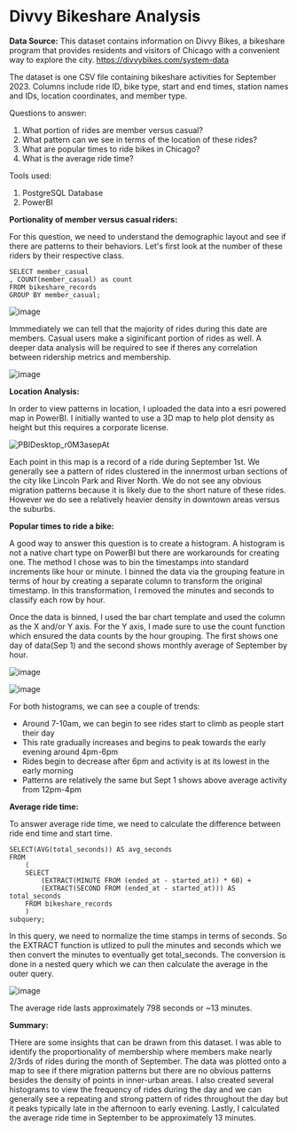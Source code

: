 # Divvy Bikeshare Analysis

**Data Source:**
This dataset contains information on Divvy Bikes, a bikeshare program that provides residents and visitors of Chicago with a convenient way to explore the city.
https://divvybikes.com/system-data

The dataset is one CSV file containing bikeshare activities for September 2023. Columns include ride ID, bike type, start and end times, station names and IDs, location coordinates, and member type.

Questions to answer:
1. What portion of rides are member versus casual?
2. What pattern can we see in terms of the location of these rides?
3. What are popular times to ride bikes in Chicago?
4. What is the average ride time?

Tools used:
1. PostgreSQL Database
2. PowerBI

**Portionality of member versus casual riders:**

For this question, we need to understand the demographic layout and see if there are patterns to their behaviors. Let's first look at the number of these riders by their respective class.

```
SELECT member_casual
, COUNT(member_casual) as count
FROM bikeshare_records
GROUP BY member_casual;
```
![image](https://github.com/jqwin/joes_data_projects/assets/138724732/5ae70b1e-2a81-4ed6-b430-4ed60b7046c3)

Immmediately we can tell that the majority of rides during this date are members. Casual users make a siginificant portion of rides as well. A deeper data analysis will be required to see if theres any correlation between ridership metrics and membership.

![image](https://github.com/jqwin/joes_data_projects/assets/138724732/1ad5c018-355b-41c0-b960-439080c16a60)


**Location Analysis:**

In order to view patterns in location, I uploaded the data into a esri powered map in PowerBI. I initially wanted to use a 3D map to help plot density as height but this requires a corporate license. 

![PBIDesktop_r0M3asepAt](https://github.com/jqwin/joes_data_projects/assets/138724732/3a76d07e-e766-48a9-93ed-ff0a91bd7a9a)

Each point in this map is a record of a ride during September 1st. We generally see a pattern of rides clustered in the innermost urban sections of the city like Lincoln Park and River North. We do not see any obvious migration patterns because it is likely due to the short nature of these rides. However we do see a relatively heavier density in downtown areas versus the suburbs. 

**Popular times to ride a bike:**

A good way to answer this question is to create a histogram. A histogram is not a native chart type on PowerBI but there are workarounds for creating one. The method I chose was to bin the timestamps into standard increments like hour or minute. I binned the data via the grouping feature in terms of hour by creating a separate column to transform the original timestamp. In this transformation, I removed the minutes and seconds to classify each row by hour. 

Once the data is binned, I used the bar chart template and used the column as the X and/or Y axis. For the Y axis, I made sure to use the count function which ensured the data counts by the hour grouping. The first shows one day of data(Sep 1) and the second shows monthly average of September by hour.

![image](https://github.com/jqwin/joes_data_projects/assets/138724732/a69a56ea-ccd0-44e2-9993-bdda662a3b65)

![image](https://github.com/jqwin/joes_data_projects/assets/138724732/d7e75dd2-604a-4842-ba68-f76d7686ccd1)

For both histograms, we can see a couple of trends:
- Around 7-10am, we can begin to see rides start to climb as people start their day
- This rate gradually increases and begins to peak towards the early evening around 4pm-6pm
- Rides begin to decrease after 6pm and activity is at its lowest in the early morning
- Patterns are relatively the same but Sept 1 shows above average activity from 12pm-4pm

**Average ride time:**

To answer average ride time, we need to calculate the difference between ride end time and start time. 
```
SELECT(AVG(total_seconds)) AS avg_seconds	
FROM
	(	
	SELECT
		(EXTRACT(MINUTE FROM (ended_at - started_at)) * 60) +
		(EXTRACT(SECOND FROM (ended_at - started_at))) AS total_seconds
	FROM bikeshare_records
	)
subquery;
```
In this query, we need to normalize the time stamps in terms of seconds. So the EXTRACT function is utlized to pull the minutes and seconds which we then convert the minutes to eventually get total_seconds. The conversion is done in a nested query which we can then calculate the average in the outer query.

![image](https://github.com/jqwin/joes_data_projects/assets/138724732/340d31f5-c7ee-4976-9ed3-fcd87157ff84)

The average ride lasts approximately 798 seconds or ~13 minutes.

**Summary:**

THere are some insights that can be drawn from this dataset. I was able to identify the proportionality of membership where members make nearly 2/3rds of rides during the month of September. The data was plotted onto a map to see if there migration patterns but there are no obvious patterns besides the density of points in inner-urban areas. I also created several histograms to view the frequency of rides during the day and we can generally see a repeating and strong pattern of rides throughout the day but it peaks typically late in the afternoon to early evening. Lastly, I calculated the average ride time in September to be approximately 13 minutes.
